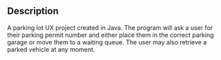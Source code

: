 ## Description
A parking lot UX project created in Java.
The program will ask a user for their parking
permit number and either place them in the
correct parking garage or move them to a waiting
queue. The user may also retrieve a parked
vehicle at any moment.
